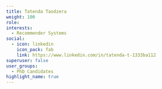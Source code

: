 ```yaml
---
title: Tatenda Taodzera
weight: 100
role:
interests:
  - Recommender Systems 
social:
  - icon: linkedin
    icon_pack: fab
    link: https://www.linkedin.com/in/tatenda-t-1333ba112
superuser: false
user_groups:
  - PhD Candidates 
highlight_name: true
---
```


